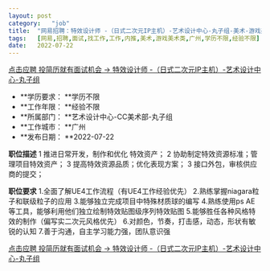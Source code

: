 ```yaml
---
layout:	post
category:	"job"
title:	"网易招聘：特效设计师 -（日式二次元IP主机）-艺术设计中心-丸子组-美术-游戏美术类-广州学历不限经验不限"
tags:	[网易,招聘,面试,找工作,工作,内推,美术,游戏美术类,广州,学历不限,经验不限]
date:	2022-07-22
---
```


[点击应聘 投简历就有面试机会 -> 特效设计师 -（日式二次元IP主机）-艺术设计中心-丸子组](http://mobile.bole.netease.com/bole/boleDetail?id=41744&employeeId=346f03c3cda5f04c&key=all)



- **学历要求： **学历不限
- **工作年限： **经验不限
- **所属部门： **艺术设计中心-CC美术部-丸子组
- **工作城市： **广州
- **发布日期： **2022-07-22



**职位描述**
1 推进日常开发，制作和优化 特效资产；
2 协助制定特效资源标准；管理项目特效资产；
3 提高特效资源品质；优化表现方案；
3 接口外包，审核供应商的提交；




**职位要求**
1.全面了解UE4工作流程（有UE4工作经验优先）
2.熟练掌握niagara粒子和联级粒子的应用
3.能够独立完成项目中特殊材质球的编写
4.熟练使用ps  AE等工具，能够利用他们独立绘制特效贴图级序列特效贴图
5.能够胜任各种风格特效的制作（偏写实二次元风格优先）
6.对颜色，节奏，打击感，动态，形状有敏锐的认知
7.善于沟通，自主学习能力强，团队意识强



[点击应聘 投简历就有面试机会 -> 特效设计师 -（日式二次元IP主机）-艺术设计中心-丸子组](http://mobile.bole.netease.com/bole/boleDetail?id=41744&employeeId=346f03c3cda5f04c&key=all)
